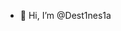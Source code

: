 - 👋 Hi, I’m @Dest1nes1a


<!---
Dest1nes1a/Dest1nes1a is a ✨ special ✨ repository because its `README.md` (this file) appears on your GitHub profile.
You can click the Preview link to take a look at your changes.
--->
